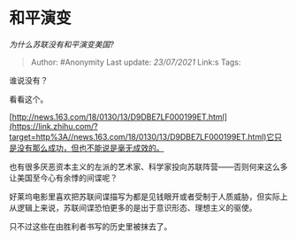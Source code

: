 # 和平演变
*为什么苏联没有和平演变美国?*

> Author: #Anonymity
> Last update: *23/07/2021* 
> Link:s
> Tags:    

 
谁说没有？

看看这个。

[http://news.163.com/18/0130/13/D9DBE7LF000199ET.html](https://link.zhihu.com/?target=http%3A//news.163.com/18/0130/13/D9DBE7LF000199ET.html)它只是没有那么成功，但也不能说是毫无成效的。

也有很多厌恶资本主义的左派的艺术家、科学家投向苏联阵营——否则何来这么多让美国至今心有余悸的间谍呢？

好莱坞电影里喜欢把苏联间谍描写为都是见钱眼开或者受制于人质威胁，但实际上从逻辑上来说，苏联间谍恐怕更多的是出于意识形态、理想主义的驱使。

只不过这些在由胜利者书写的历史里被抹去了。



